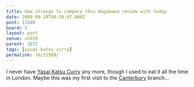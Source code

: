 ```yaml
---
title: How strange to compare this Wagamama review with today
date: 2008-09-20T08:50:07.000Z
post: 11589
board: 5
layout: post
venue: v2039
parent: 3872
tags: [yasai katsu curry]
permalink: /m/11589/
---
```

I never have <a href="/wiki/yasai+katsu+curry">Yasai Katsu Curry</a> any more, though I used to eat it all the time in London. Maybe this was my first visit to the <a href="/wiki/canterbury">Canterbury</a> branch...
